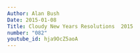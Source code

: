 ```yaml
---
Author: Alan Bush
Date: 2015-01-08
Title: Cloudy New Years Resolutions  2015
number: "082"
youtube_id: hja9OcZ5aoA
---
```



